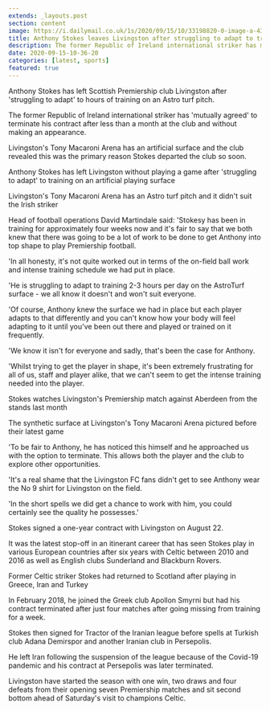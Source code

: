 ```yaml
---
extends: _layouts.post
section: content
image: https://i.dailymail.co.uk/1s/2020/09/15/10/33198820-0-image-a-43_1600161779892.jpg 
title: Anthony Stokes leaves Livingston after struggling to adapt to training on Astro turf pitch  
description: The former Republic of Ireland international striker has mutually agreed to terminate his contract after less than a month at the club and without making an appearance. 
date: 2020-09-15-10-36-20 
categories: [latest, sports] 
featured: true 
--- 
```

Anthony Stokes has left Scottish Premiership club Livingston after 'struggling to adapt' to hours of training on an Astro turf pitch.

The former Republic of Ireland international striker has 'mutually agreed' to terminate his contract after less than a month at the club and without making an appearance.

Livingston's Tony Macaroni Arena has an artificial surface and the club revealed this was the primary reason Stokes departed the club so soon.

Anthony Stokes has left Livingston without playing a game after 'struggling to adapt' to training on an artificial playing surface

Livingston's Tony Macaroni Arena has an Astro turf pitch and it didn't suit the Irish striker

Head of football operations David Martindale said: 'Stokesy has been in training for approximately four weeks now and it's fair to say that we both knew that there was going to be a lot of work to be done to get Anthony into top shape to play Premiership football.

'In all honesty, it's not quite worked out in terms of the on-field ball work and intense training schedule we had put in place.

'He is struggling to adapt to training 2-3 hours per day on the AstroTurf surface - we all know it doesn't and won't suit everyone.

'Of course, Anthony knew the surface we had in place but each player adapts to that differently and you can't know how your body will feel adapting to it until you've been out there and played or trained on it frequently.

'We know it isn't for everyone and sadly, that's been the case for Anthony.

'Whilst trying to get the player in shape, it's been extremely frustrating for all of us, staff and player alike, that we can't seem to get the intense training needed into the player.

Stokes watches Livingston's Premiership match against Aberdeen from the stands last month

The synthetic surface at Livingston's Tony Macaroni Arena pictured before their latest game

'To be fair to Anthony, he has noticed this himself and he approached us with the option to terminate. This allows both the player and the club to explore other opportunities.

'It's a real shame that the Livingston FC fans didn't get to see Anthony wear the No 9 shirt for Livingston on the field.

'In the short spells we did get a chance to work with him, you could certainly see the quality he possesses.'

Stokes signed a one-year contract with Livingston on August 22.

It was the latest stop-off in an itinerant career that has seen Stokes play in various European countries after six years with Celtic between 2010 and 2016 as well as English clubs Sunderland and Blackburn Rovers.

Former Celtic striker Stokes had returned to Scotland after playing in Greece, Iran and Turkey

In February 2018, he joined the Greek club Apollon Smyrni but had his contract terminated after just four matches after going missing from training for a week.

Stokes then signed for Tractor of the Iranian league before spells at Turkish club Adana Demirspor and another Iranian club in Persepolis.

He left Iran following the suspension of the league because of the Covid-19 pandemic and his contract at Persepolis was later terminated.

Livingston have started the season with one win, two draws and four defeats from their opening seven Premiership matches and sit second bottom ahead of Saturday's visit to champions Celtic. 


